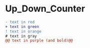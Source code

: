 # Up_Down_Counter
```diff
- text in red
+ text in green
! text in orange
# text in gray
@@ text in purple (and bold)@@
```
